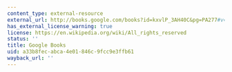 ```yaml
---
content_type: external-resource
external_url: http://books.google.com/books?id=kxvlP_3AH40C&pg=PA277#v=onepage
has_external_license_warning: true
license: https://en.wikipedia.org/wiki/All_rights_reserved
status: ''
title: Google Books
uid: a33b8fec-abca-4e01-846c-9fcc9e3ffb61
wayback_url: ''
---
```

